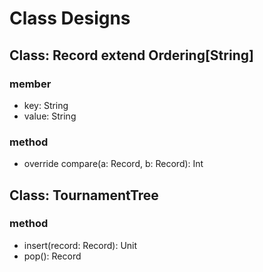 # Class Designs

## Class: Record extend Ordering[String]
### member
+ key: String
+ value: String
### method
+ override compare(a: Record, b: Record): Int

## Class: TournamentTree

### method
+ insert(record: Record): Unit
+ pop(): Record